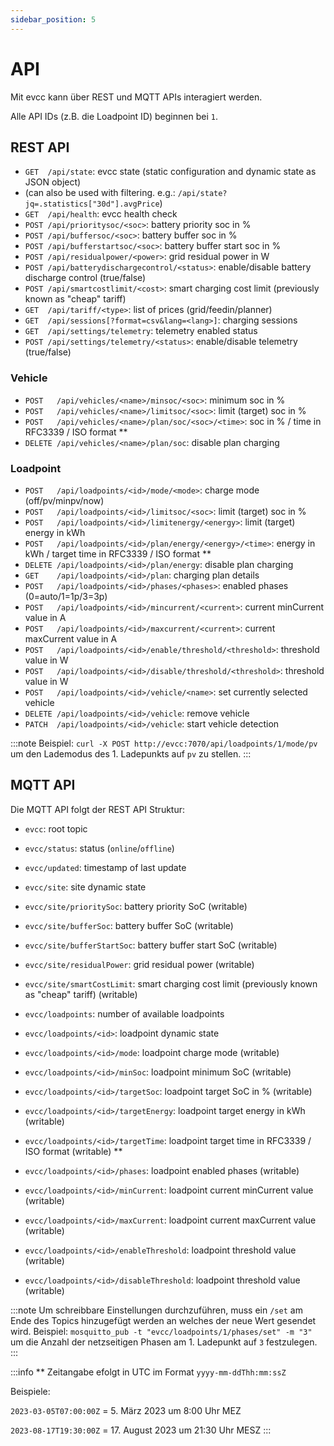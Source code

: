 ```yaml
---
sidebar_position: 5
---
```


# API

Mit evcc kann über REST und MQTT APIs interagiert werden.

Alle API IDs (z.B. die Loadpoint ID) beginnen bei `1`.

## REST API

- `GET  /api/state`: evcc state (static configuration and dynamic state as JSON object)
- (can also be used with filtering. e.g.: `/api/state?jq=.statistics["30d"].avgPrice`)
- `GET  /api/health`: evcc health check
- `POST /api/prioritysoc/<soc>`: battery priority soc in %
- `POST /api/buffersoc/<soc>`: battery buffer soc in %
- `POST /api/bufferstartsoc/<soc>`: battery buffer start soc in %
- `POST /api/residualpower/<power>`: grid residual power in W
- `POST /api/batterydischargecontrol/<status>`: enable/disable battery discharge control (true/false)
- `POST /api/smartcostlimit/<cost>`: smart charging cost limit (previously known as "cheap" tariff)
- `GET  /api/tariff/<type>`: list of prices (grid/feedin/planner)
- `GET  /api/sessions[?format=csv&lang=<lang>]`: charging sessions
- `GET  /api/settings/telemetry`: telemetry enabled status
- `POST /api/settings/telemetry/<status>`: enable/disable telemetry (true/false)

### Vehicle

- `POST   /api/vehicles/<name>/minsoc/<soc>`: minimum soc in %
- `POST   /api/vehicles/<name>/limitsoc/<soc>`: limit (target) soc in %
- `POST   /api/vehicles/<name>/plan/soc/<soc>/<time>`: soc in % / time in RFC3339 / ISO format \*\*
- `DELETE /api/vehicles/<name>/plan/soc`: disable plan charging

### Loadpoint

- `POST   /api/loadpoints/<id>/mode/<mode>`: charge mode (off/pv/minpv/now)
- `POST   /api/loadpoints/<id>/limitsoc/<soc>`: limit (target) soc in %
- `POST   /api/loadpoints/<id>/limitenergy/<energy>`: limit (target) energy in kWh
- `POST   /api/loadpoints/<id>/plan/energy/<energy>/<time>`: energy in kWh / target time in RFC3339 / ISO format \*\*
- `DELETE /api/loadpoints/<id>/plan/energy`: disable plan charging
- `GET    /api/loadpoints/<id>/plan`: charging plan details
- `POST   /api/loadpoints/<id>/phases/<phases>`: enabled phases (0=auto/1=1p/3=3p)
- `POST   /api/loadpoints/<id>/mincurrent/<current>`: current minCurrent value in A
- `POST   /api/loadpoints/<id>/maxcurrent/<current>`: current maxCurrent value in A
- `POST   /api/loadpoints/<id>/enable/threshold/<threshold>`: threshold value in W
- `POST   /api/loadpoints/<id>/disable/threshold/<threshold>`: threshold value in W
- `POST   /api/loadpoints/<id>/vehicle/<name>`: set currently selected vehicle
- `DELETE /api/loadpoints/<id>/vehicle`: remove vehicle
- `PATCH  /api/loadpoints/<id>/vehicle`: start vehicle detection

:::note
Beispiel: `curl -X POST http://evcc:7070/api/loadpoints/1/mode/pv` um den Lademodus des 1. Ladepunkts auf `pv` zu stellen.
:::

## MQTT API

Die MQTT API folgt der REST API Struktur:

- `evcc`: root topic
- `evcc/status`: status (`online`/`offline`)
- `evcc/updated`: timestamp of last update

- `evcc/site`: site dynamic state
- `evcc/site/prioritySoc`: battery priority SoC (writable)
- `evcc/site/bufferSoc`: battery buffer SoC (writable)
- `evcc/site/bufferStartSoc`: battery buffer start SoC (writable)
- `evcc/site/residualPower`: grid residual power (writable)
- `evcc/site/smartCostLimit`: smart charging cost limit (previously known as "cheap" tariff) (writable)

- `evcc/loadpoints`: number of available loadpoints
- `evcc/loadpoints/<id>`: loadpoint dynamic state
- `evcc/loadpoints/<id>/mode`: loadpoint charge mode (writable)
- `evcc/loadpoints/<id>/minSoc`: loadpoint minimum SoC (writable)
- `evcc/loadpoints/<id>/targetSoc`: loadpoint target SoC in % (writable)
- `evcc/loadpoints/<id>/targetEnergy`: loadpoint target energy in kWh (writable)
- `evcc/loadpoints/<id>/targetTime`: loadpoint target time in RFC3339 / ISO format (writable) \*\*
- `evcc/loadpoints/<id>/phases`: loadpoint enabled phases (writable)
- `evcc/loadpoints/<id>/minCurrent`: loadpoint current minCurrent value (writable)
- `evcc/loadpoints/<id>/maxCurrent`: loadpoint current maxCurrent value (writable)
- `evcc/loadpoints/<id>/enableThreshold`: loadpoint threshold value (writable)
- `evcc/loadpoints/<id>/disableThreshold`: loadpoint threshold value (writable)

:::note
Um schreibbare Einstellungen durchzuführen, muss ein `/set` am Ende des Topics hinzugefügt werden an welches der neue Wert gesendet wird.
Beispiel: `mosquitto_pub -t "evcc/loadpoints/1/phases/set" -m "3"` um die Anzahl der netzseitigen Phasen am 1. Ladepunkt auf `3` festzulegen.
:::

:::info
\*\* Zeitangabe efolgt in UTC im Format `yyyy-mm-ddThh:mm:ssZ`

Beispiele:

`2023-03-05T07:00:00Z` = 5. März 2023 um 8:00 Uhr MEZ

`2023-08-17T19:30:00Z` = 17. August 2023 um 21:30 Uhr MESZ
:::
